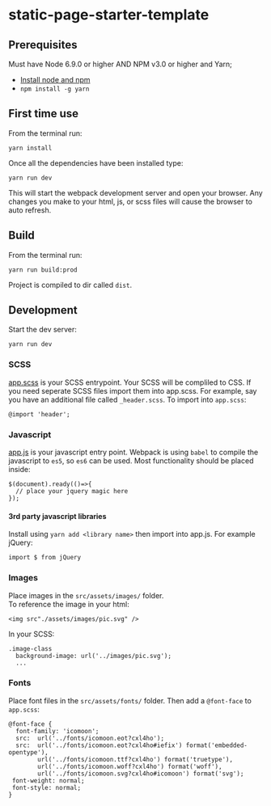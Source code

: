 # static-page-starter-template

## Prerequisites

Must have Node 6.9.0 or higher AND NPM v3.0 or higher and Yarn;
* [Install node and npm]([https://nodejs.org/en/download/)
* `npm install -g yarn`

## First time use

From the terminal run:
```
yarn install
```
Once all the dependencies have been installed type:
```
yarn run dev
```
This will start the webpack development server and open your browser. Any changes you make to your html, js, or scss files
will cause the browser to auto refresh.

## Build

From the terminal run:
```
yarn run build:prod
```
Project is compiled to dir called `dist`.

## Development

Start the dev server:
```
yarn run dev
```

### SCSS
[app.scss](https://github.com/TrimAgency/static-page-starter-template/blob/master/src/assets/scss/app.scss) is your SCSS entrypoint.  Your SCSS will be compliled to CSS.  If you need seperate SCSS files import them into app.scss.
For example, say you have an additional file called `_header.scss`. To import into `app.scss`:
```
@import 'header';
```
### Javascript
[app.js](https://github.com/TrimAgency/static-page-starter-template/blob/master/src/app.js) is your javascript entry point.
Webpack is using `babel` to compile the javascript to `es5`, so `es6` can be used. Most functionality should be placed inside:
```
$(document).ready(()=>{
  // place your jquery magic here
});
```
#### 3rd party javascript libraries
Install using `yarn add <library name>` then import into app.js. For example jQuery:
```
import $ from jQuery
```

### Images
Place images in the `src/assets/images/` folder.  
To reference the image in your html:
```
<img src"./assets/images/pic.svg" />
```
In your SCSS:
```
.image-class
  background-image: url('../images/pic.svg');
  ...
```

### Fonts
Place font files in the `src/assets/fonts/` folder.
Then add a `@font-face` to `app.scss`:
```
@font-face {
  font-family: 'icomoon';
  src:  url('../fonts/icomoon.eot?cxl4ho');
  src:  url('../fonts/icomoon.eot?cxl4ho#iefix') format('embedded-opentype'),
        url('../fonts/icomoon.ttf?cxl4ho') format('truetype'),
        url('../fonts/icomoon.woff?cxl4ho') format('woff'),
        url('../fonts/icomoon.svg?cxl4ho#icomoon') format('svg');
 font-weight: normal;
 font-style: normal;
} 
 ```


